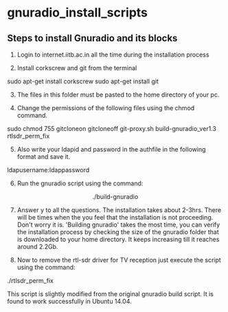 # gnuradio_install_scripts

## Steps to install Gnuradio and its blocks

1. Login to internet.iitb.ac.in all the time during the installation process

2. Install corkscrew and git from the terminal

sudo apt-get install corkscrew
sudo apt-get install git

3. The files in this folder must be pasted to the home directory of your pc.

4. Change the permissions of the following files using the chmod command.

sudo chmod 755 gitcloneon gitcloneoff git-proxy.sh build-gnuradio_ver1.3 rtlsdr_perm_fix

5. Also write your ldapid and password in the authfile in the following format and save it.

ldapusername:ldappassword

6. Run the gnuradio script using the command:

<center>./build-gnuradio</center>

7. Answer y to all the questions. The installation takes about 2-3hrs. There will be times when the you feel that the installation is not proceeding. Don't worry it is. 'Building gnuradio' takes the most time, you can verify the installation process by checking the size of the gnuradio folder that is downloaded to your home directory. It keeps increasing till it reaches around 2.2Gb. 

8. Now to remove the rtl-sdr driver for TV reception just execute the script using the command:

./rtlsdr_perm_fix


This script is slightly modified from the original gnuradio build script. It is found to work successfully in Ubuntu 14.04. 
